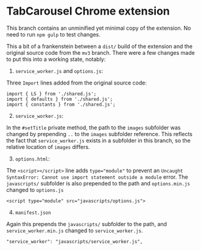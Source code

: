 # TabCarousel Chrome extension
This branch contains an unminified yet minimal copy of the extension. No need to run `npm gulp` to test changes.

This a bit of a frankenstein between a `dist/` build of the extension and the original source code from the `mv3` branch. There were a few changes made to put this into a working state, notably:

1. `service_worker.js` and `options.js`:

Three `Import` lines added from the original source code:
```
import { LS } from './shared.js';
import { defaults } from './shared.js';
import { constants } from './shared.js';
```
2. `service_worker.js`:

In the `#setTitle` private method, the path to the `images` subfolder was changed by prepending `..` to the `images` subfolder reference. This reflects the fact that `service_worker.js` exists in a subfolder in this branch, so the relative location of `images` differs.

3. `options.html`:

The `<script></script>` line adds `type="module"` to prevent an `Uncaught SyntaxError: Cannot use import statement outside a module` error. The `javascripts/` subfolder is also prepended to the path and `options.min.js` changed to `options.js`

```
<script type="module" src="javascripts/options.js">
```

4. `manifest.json`

Again this prepends the `javascripts/` subfolder to the path, and `service_worker.min.js` changed to `service_worker.js`.
```
"service_worker": "javascripts/service_worker.js",
```
